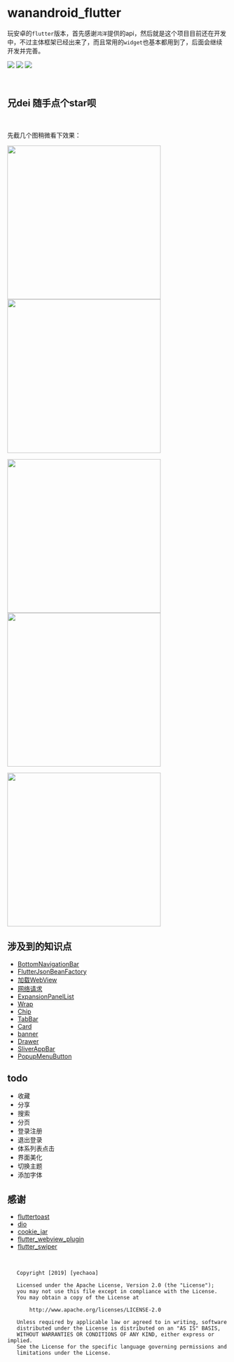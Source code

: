 # wanandroid_flutter

玩安卓的`flutter`版本，首先感谢`鸿洋`提供的api，然后就是这个项目目前还在开发中，不过主体框架已经出来了，而且常用的`widget`也基本都用到了，后面会继续开发并完善。

![](https://img.shields.io/badge/language-dart-orange.svg)
![](https://img.shields.io/hexpm/l/plug.svg)
![](https://img.shields.io/badge/CSDN-yechaoa-green.svg)

<br>

## 兄dei 随手点个star呗

<br>

先截几个图稍微看下效果：

<img src="screenshot/1.png" width="350px"/> <img src="screenshot/2.png" width="350px"/> 

<img src="screenshot/3.png" width="350px"/> <img src="screenshot/4.png" width="350px"/> 

<img src="screenshot/5.png" width="350px"/> 


<br>

## 涉及到的知识点
* [BottomNavigationBar](https://blog.csdn.net/yechaoa/article/details/89880284)
* [FlutterJsonBeanFactory](https://blog.csdn.net/yechaoa/article/details/90035254)
* [加载WebView](https://blog.csdn.net/yechaoa/article/details/90175271)
* [网络请求](https://blog.csdn.net/yechaoa/article/details/90234708)
* [ExpansionPanelList](https://blog.csdn.net/yechaoa/article/details/90376584)
* [Wrap](https://blog.csdn.net/yechaoa/article/details/90403760)
* [Chip](https://blog.csdn.net/yechaoa/article/details/90405997)
* [TabBar](https://blog.csdn.net/yechaoa/article/details/90482127)
* [Card](https://blog.csdn.net/yechaoa/article/details/90483097)
* [banner](https://blog.csdn.net/yechaoa/article/details/90643476)
* [Drawer](https://blog.csdn.net/yechaoa/article/details/90607772)
* [SliverAppBar](https://blog.csdn.net/yechaoa/article/details/90701321)
* [PopupMenuButton](https://blog.csdn.net/yechaoa/article/details/90704165)


## todo

- 收藏
- 分享
- 搜索
- 分页
- 登录注册
- 退出登录
- 体系列表点击
- 界面美化
- 切换主题
- 添加字体


## 感谢
* [fluttertoast](https://github.com/PonnamKarthik/FlutterToast)
* [dio](https://github.com/flutterchina/dio)
* [cookie_jar](https://github.com/flutterchina/cookie_jar)
* [flutter_webview_plugin](https://pub.dev/packages/flutter_webview_plugin#-readme-tab)
* [flutter_swiper](https://github.com/best-flutter/flutter_swiper)


<br>



```
   Copyright [2019] [yechaoa]

   Licensed under the Apache License, Version 2.0 (the "License");
   you may not use this file except in compliance with the License.
   You may obtain a copy of the License at

       http://www.apache.org/licenses/LICENSE-2.0

   Unless required by applicable law or agreed to in writing, software
   distributed under the License is distributed on an "AS IS" BASIS,
   WITHOUT WARRANTIES OR CONDITIONS OF ANY KIND, either express or implied.
   See the License for the specific language governing permissions and
   limitations under the License.
```
